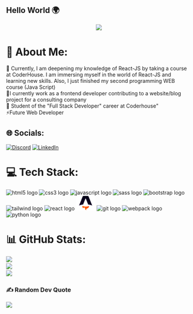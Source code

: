 ## Hello World 🌍

<div id="header" align="center">
  <img src="https://64.media.tumblr.com/tumblr_m2sps2y8MN1rressco1_500.gif"/>
</div>

# 💫 About Me:
🔭 Currently, I am deepening my knowledge of React-JS by taking a course at CoderHouse. I am immersing myself in the world of React-JS and learning new skills.
Also, I just finished my second programming WEB course (Java Script)<br>🚀I currently work as a frontend developer contributing to a website/blog project for a consulting company<br>🌱 Student of the "Full Stack Developer" career at Coderhouse" <br>⚡Future Web Developer<br>


## 🌐 Socials:
[![Discord](https://img.shields.io/badge/Discord-%237289DA.svg?logo=discord&logoColor=white)](https://discord.gg/MeLlamoLeandro#3961) [![LinkedIn](https://img.shields.io/badge/LinkedIn-%230077B5.svg?logo=linkedin&logoColor=white)](https://linkedin.com/in/https://www.linkedin.com/in/leandro-giffoni/) 

# 💻 Tech Stack:
<div align="left">
  <img src="https://cdn.jsdelivr.net/gh/devicons/devicon/icons/html5/html5-original.svg" height="40" width="52" alt="html5 logo"  />
  <img src="https://cdn.jsdelivr.net/gh/devicons/devicon/icons/css3/css3-original.svg" height="40" width="52" alt="css3 logo"  />
  <img src="https://cdn.jsdelivr.net/gh/devicons/devicon/icons/javascript/javascript-original.svg" height="40" width="52" alt="javascript logo"  />
  <img src="https://cdn.jsdelivr.net/gh/devicons/devicon/icons/sass/sass-original.svg" height="40" width="52" alt="sass logo"  />
  <img src="https://cdn.jsdelivr.net/gh/devicons/devicon/icons/bootstrap/bootstrap-original.svg" height="40" width="52" alt="bootstrap logo"  />
  <img src="https://www.vectorlogo.zone/logos/tailwindcss/tailwindcss-ar21.png" height="40" width="80" alt="tailwind logo"  />
  <img src="https://cdn.jsdelivr.net/gh/devicons/devicon/icons/react/react-original.svg" height="40" width="52" alt="react logo"  />
  <img src= "https://raw.githubusercontent.com/github/explore/5cc0a03a302ec862c4aeac2a22a513ae31c35432/topics/astro/astro.png"  height="40" width="52" alt="astro logo"
  <img src="https://cdn.jsdelivr.net/gh/devicons/devicon/icons/nodejs/nodejs-original.svg" height="40" width="52" alt="nodejs logo"  />
  <img src="https://cdn.jsdelivr.net/gh/devicons/devicon/icons/git/git-original.svg" height="40" width="52" alt="git logo"  />
  <img src="https://cdn.jsdelivr.net/gh/devicons/devicon/icons/webpack/webpack-original.svg" height="40" width="52" alt="webpack logo"  />
  <img src="https://cdn.jsdelivr.net/gh/devicons/devicon/icons/python/python-original.svg" height="40" width="52" alt="python logo"  />
</div>

# 📊 GitHub Stats:
![](https://github-readme-stats.vercel.app/api?username=MeLlamoLeandro&theme=react&hide_border=false&include_all_commits=false&count_private=false)<br/>
![](https://github-readme-streak-stats.herokuapp.com/?user=MeLlamoLeandro&theme=react&hide_border=false)<br/>
![](https://github-readme-stats.vercel.app/api/top-langs/?username=MeLlamoLeandro&theme=react&hide_border=false&include_all_commits=false&count_private=false&layout=compact)

### ✍️ Random Dev Quote
![](https://quotes-github-readme.vercel.app/api?type=horizontal&theme=radical)
